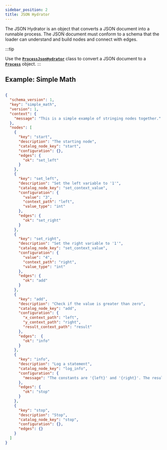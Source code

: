 ```yaml
---
sidebar_position: 2
title: JSON Hydrator
---
```


The JSON Hydrator is an object that converts a JSON document into a runnable process. The 
JSON document must conform to a schema that the loader can understand and build nodes 
and connect with edges.

:::tip

Use the [**`ProcessJsonHydrator`**](https://github.com/cybermantix/feral-core/blob/master/src/Process/ProcessJsonHydrator.php) 
class to convert a JSON document to a [**`Process`**](https://github.com/cybermantix/feral-core/blob/master/src/Process/Process.php) object.
:::

## Example: Simple Math
```json

{
  "schema_version": 1,
  "key": "simple_math",
  "version": 1,
  "context": {
    "message": "This is a simple example of stringing nodes together."
  },
  "nodes": [
    {
      "key": "start",
      "description": "The starting node",
      "catalog_node_key": "start",
      "configuration": {},
      "edges": {
        "ok": "set_left"
      }
    },
    {
      "key": "set_left",
      "description": "Set the left variable to '1'",
      "catalog_node_key": "set_context_value",
      "configuration": {
        "value": "3",
        "context_path": "left",
        "value_type": "int"
      },
      "edges": {
        "ok": "set_right"
      }
    },
    {
      "key": "set_right",
      "description": "Set the right variable to '1'",
      "catalog_node_key": "set_context_value",
      "configuration": {
        "value": "4",
        "context_path": "right",
        "value_type": "int"
      },
      "edges": {
        "ok": "add"
      }
    },
    {
      "key": "add",
      "description": "Check if the value is greater than zero",
      "catalog_node_key": "add",
      "configuration": {
        "x_context_path": "left",
        "y_context_path": "right",
        "result_context_path": "result"
      },
      "edges":  {
        "ok": "info"
      }
    },
    {
      "key": "info",
      "description": "Log a statement",
      "catalog_node_key": "log_info",
      "configuration": {
        "message": "The constants are '{left}' and '{right}'. The results of the calculation is {result}"
      },
      "edges": {
        "ok": "stop"
      }
    },
    {
      "key": "stop",
      "description": "Stop",
      "catalog_node_key": "stop",
      "configuration": {},
      "edges": {}
    }
  ]
}


```
